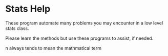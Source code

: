 

#  Stats Help

These program automate many problems you may encounter in a low level stats class.

Please learn the methods but use these programs to assist, if needed.

n always tends to mean the mathmatical term
